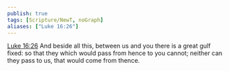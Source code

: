 ```yaml
---
publish: true
tags: [Scripture/NewT, noGraph]
aliases: ["Luke 16:26"]
---
```

[Luke 16:26](https://churchofjesuschrist.org/study/scriptures/nt/luke/16?lang=eng&id=p26#p26) And beside all this, between us and you there is a great gulf fixed: so that they which would pass from hence to you cannot; neither can they pass to us, that would come from thence.

